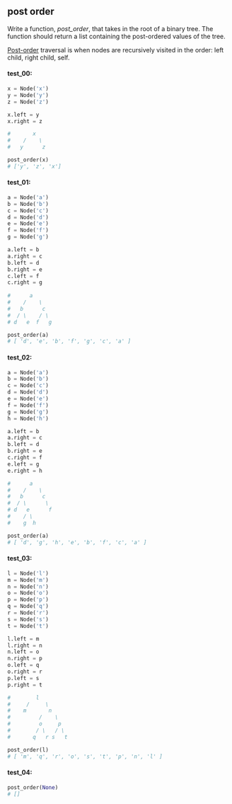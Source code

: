 ## post order

Write a function, *post_order*, that takes in the root of a binary tree. The function should return
a list containing the post-ordered values of the tree.

[Post-order](https://en.wikipedia.org/wiki/Tree_traversal#Post-order,_LRN) traversal is when nodes are
recursively visited in the order: left child, right child, self.

#### test_00:

```python
x = Node('x')
y = Node('y')
z = Node('z')

x.left = y
x.right = z

#       x
#    /    \
#   y      z

post_order(x)
# ['y', 'z', 'x']
```

#### test_01:

```python
a = Node('a')
b = Node('b')
c = Node('c')
d = Node('d')
e = Node('e')
f = Node('f')
g = Node('g')

a.left = b
a.right = c
b.left = d
b.right = e
c.left = f
c.right = g
  
#      a
#    /    \
#   b      c
#  / \    / \
# d   e  f   g

post_order(a)
# [ 'd', 'e', 'b', 'f', 'g', 'c', 'a' ] 
```

#### test_02:

```python
a = Node('a')
b = Node('b')
c = Node('c')
d = Node('d')
e = Node('e')
f = Node('f')
g = Node('g')
h = Node('h')

a.left = b
a.right = c
b.left = d
b.right = e
c.right = f
e.left = g
e.right = h

#      a
#    /    \
#   b      c
#  / \      \
# d   e      f
#    / \
#    g  h

post_order(a)
# [ 'd', 'g', 'h', 'e', 'b', 'f', 'c', 'a' ] 
```

#### test_03:

```python
l = Node('l')
m = Node('m')
n = Node('n')
o = Node('o')
p = Node('p')
q = Node('q')
r = Node('r')
s = Node('s')
t = Node('t')

l.left = m
l.right = n
n.left = o
n.right = p
o.left = q
o.right = r
p.left = s
p.right = t

#        l
#     /     \
#    m       n
#         /    \
#         o     p
#        / \   / \
#       q   r s   t

post_order(l)
# [ 'm', 'q', 'r', 'o', 's', 't', 'p', 'n', 'l' ] 
```

#### test_04:

```python
post_order(None)
# []
```

